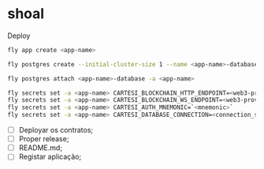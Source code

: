# shoal

Deploy

```bash
fly app create <app-name>
```

```bash
fly postgres create --initial-cluster-size 1 --name <app-name>-database --vm-size shared-cpu-1x --volume-size 1
```

```bash
fly postgres attach <app-name>-database -a <app-name>
```

```bash
fly secrets set -a <app-name> CARTESI_BLOCKCHAIN_HTTP_ENDPOINT=<web3-provider-http-endpoint>
fly secrets set -a <app-name> CARTESI_BLOCKCHAIN_WS_ENDPOINT=<web3-provider-ws-endpoint>
fly secrets set -a <app-name> CARTESI_AUTH_MNEMONIC=`<mnemonic>`
fly secrets set -a <app-name> CARTESI_DATABASE_CONNECTION=<connection_string>
```

- [ ] Deployar os contratos;
- [ ] Proper release;
- [ ] README.md;
- [ ] Registar aplicação;